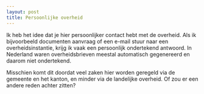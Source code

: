 ```yaml
---
layout: post
title: Persoonlijke overheid
---
```


Ik heb het idee dat je hier persoonlijker contact hebt met de overheid. Als ik bijvoorbeeld documenten aanvraag of een e-mail stuur naar een overheidsinstantie, krijg ik vaak een persoonlijk ondertekend antwoord. In Nederland waren overheidsbrieven meestal automatisch gegenereerd en daarom niet ondertekend.

Misschien komt dit doordat veel zaken hier worden geregeld via de gemeente en het kanton, en minder via de landelijke overheid. Of zou er een andere reden achter zitten?
